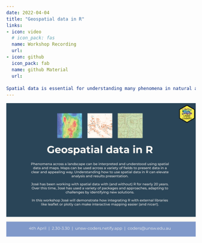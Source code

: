```yaml
---
date: 2022-04-04
title: "Geospatial data in R"
links:
- icon: video
  # icon_pack: fas
  name: Workshop Recording 
  url: 
- icon: github
  icon_pack: fab
  name: github Material
  url: 
  
Spatial data is essential for understanding many phenomena in natural and social sciences, and maps are used in a variety of fields to visualise data and results in an appealing and interpretive way. I have been dealing with spatial data with (and without) R for nearly 20 years, using a variety of packages and approaches that have evolved over time, regularly finding challenges and new solutions. In this workshop I will demostrate how current integration of R with external libraries like leaflet or plotly make interactive mapping easier (and nicer!) than ever. Bio: José Rafael Ferrer-Paris (a.k.a. JR) is currently Research Fellow at the Centre for Ecosystem Science at UNSW and the UNSW Data Science Hub, and a member of the International Union for the Conservation of Nature (IUCN) Thematic Group on Red List of Ecosystems. JR has studied and worked in Venezuela, Germany and South Africa with biodiversity data, spatial and temporal ecological data and geographical information systems. He is currently working with Prof. David Keith on global risk assessment of ecosystems. He has been using R since version 1.0.0, and also likes working with other command, scripting and programming languages like PHP, Bash, Python, JS, Java or Perl and all kinds of databases (SQL, XML, Graphs, etc).
---
```


<img src="geospatial_flyer.png" width=1450 style = "margin-left: 0px; margin-right: 0px; float:right;" >


